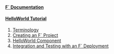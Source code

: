 
<h4><a href="https://nasa.github.io/fprime/">F´ Documentation</a></h4>
  <ul>
    <!-- empty list for consistent spacing between items -->
  </ul>
<h4><a href="/fprime-workshop-led-blinker">HelloWorld Tutorial</a></h4>
  <ol>
    <li><a href="/fprime-tutorial-hello-world/">Terminology</a></li>
    <li><a href="/fprime-tutorial-hello-world/docs/NewProject.html">Creating an F´ Project</a></li>
    <li><a href="/fprime-tutorial-hello-world/docs/HelloWorld.html">HelloWorld Component</a></li>
    <li><a href="/fprime-tutorial-hello-world/docs/Deployments.html">Integration and Testing with an F´ Deployment</a></li>
  </ol>
